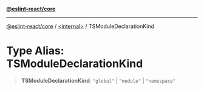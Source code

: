 [**@eslint-react/core**](../../README.md)

***

[@eslint-react/core](../../README.md) / [\<internal\>](../README.md) / TSModuleDeclarationKind

# Type Alias: TSModuleDeclarationKind

> **TSModuleDeclarationKind**: `"global"` \| `"module"` \| `"namespace"`
